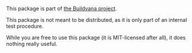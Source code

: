 This package is part of [the Buildvana project](https://github.com/Buildvana/Buildvana).

This package is not meant to be distributed, as it is only part of an internal test procedure.

While you are free to use this package (it is MIT-licensed after all), it does nothing really useful.

